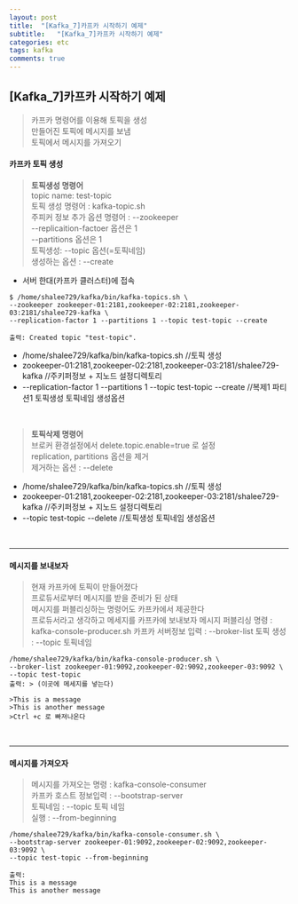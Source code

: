 ```yaml
---
layout: post
title:  "[Kafka_7]카프카 시작하기 예제"
subtitle:   "[Kafka_7]카프카 시작하기 예제"
categories: etc
tags: kafka
comments: true
---
```


## [Kafka_7]카프카 시작하기 예제

> 카프카 명령어를 이용해 토픽을 생성  
> 만들어진 토픽에 메시지를 보냄  
> 토픽에서 메시지를 가져오기  

#### 카프카 토픽 생성
> **토픽생성 명령어**  
> topic name: test-topic  
> 토픽 생성 명령어 : kafka-topic.sh  
> 주피커 정보 추가 옵션 명령어 : --zookeeper  
> --replicaition-factoer 옵션은 1  
> --partitions 옵션은 1  
> 토픽생성: --topic 옵션(=토픽네임)  
> 생성하는 옵션 : --create

- 서버 한대(카프카 클러스터)에 접속

```
$ /home/shalee729/kafka/bin/kafka-topics.sh \  
--zookeeper zookeeper-01:2181,zookeeper-02:2181,zookeeper-03:2181/shalee729-kafka \  
--replication-factor 1 --partitions 1 --topic test-topic --create

출력: Created topic "test-topic".
```
- /home/shalee729/kafka/bin/kafka-topics.sh //토픽 생성
- zookeeper-01:2181,zookeeper-02:2181,zookeeper-03:2181/shalee729-kafka //주키퍼정보 + 지노드 설정디렉토리
- --replication-factor 1 --partitions 1 --topic test-topic --create //복제1 파티션1 토픽생성 토픽네임 생성옵션


<br>

> **토픽삭제 명령어**  
> 브로커 환경설정에서 delete.topic.enable=true 로 설정  
> replication, partitions 옵션을 제거  
> 제거하는 옵션 : --delete

- /home/shalee729/kafka/bin/kafka-topics.sh //토픽 생성
- zookeeper-01:2181,zookeeper-02:2181,zookeeper-03:2181/shalee729-kafka //주키퍼정보 + 지노드 설정디렉토리
- --topic test-topic --delete //토픽생성 토픽네임 생성옵션

<br>

---
#### 메시지를 보내보자
> 현재 카프카에 토픽이 만들어졌다  
> 프로듀서로부터 메시지를 받을 준비가 된 상태  
> 메시지를 퍼블리싱하는 명령어도 카프카에서 제공한다  
> 프로듀서라고 생각하고 메세지를 카프카에 보내보자
> 메시지 퍼블리싱 명령 : kafka-console-producer.sh
> 카프카 서버정보 입력 : --broker-list
> 토픽 생성 : --topic 토픽네임

```
/home/shalee729/kafka/bin/kafka-console-producer.sh \  
--broker-list zookeeper-01:9092,zookeeper-02:9092,zookeeper-03:9092 \  
--topic test-topic
출력: > (이곳에 메세지를 넣는다)
```

```
>This is a message
>This is another message
>Ctrl +c 로 빠져나온다
```

<br>

---

#### 메시지를 가져오자
> 메시지를 가져오는 명령 : kafka-console-consumer  
> 카프카 호스트 정보입력 : --bootstrap-server  
> 토픽네임 : --topic 토픽 네임  
> 실행 : --from-beginning

```
/home/shalee729/kafka/bin/kafka-console-consumer.sh \
--bootstrap-server zookeeper-01:9092,zookeeper-02:9092,zookeeper-03:9092 \
--topic test-topic --from-beginning

출력:
This is a message
This is another message
```
